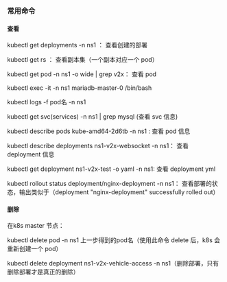 ### 常用命令

#### 查看

kubectl get deployments -n ns1 ：	查看创建的部署

kubectl get rs ： 								   查看副本集（一个副本对应一个 pod）

kubectl get pod -n ns1 -o wide | grep v2x：  查看 pod

kubectl exec -it -n ns1 mariadb-master-0 /bin/bash

kubectl logs -f pod名 -n ns1

kubectl get svc(services) -n ns1 | grep mysql (查看 svc 信息)

kubectl describe pods kube-amd64-2d6tb -n ns1 : 					查看 pod 信息

kubectl describe deployments ns1-v2x-websocket -n ns1：	 查看 deployment 信息

kubectl get deployment ns1-v2x-test -o yaml -n ns1:				  查看 deployment yml

kubectl rollout status deployment/nginx-deployment -n ns1： 		  查看部署的状态，输出类似于（deployment "nginx-deployment" successfully rolled out）



#### 删除

在k8s master 节点：

kubectl delete pod -n ns1 上一步得到的pod名（使用此命令 delete 后，k8s 会重新创建一个 pod）

kubectl delete deployment ns1-v2x-vehicle-access -n ns1（删除部署，只有删除部署才是真正的删除）



